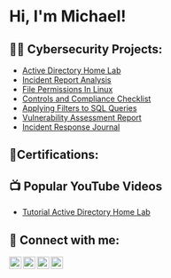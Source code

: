 <h1>Hi, I'm Michael!</h1>

<h2>👨‍💻 Cybersecurity Projects:</h2>

  - [Active Directory Home Lab](https://github.com/mcgif21/ActiveDirectoryLab/tree/main)
  - [Incident Report Analysis](https://github.com/mcgif21/IncidentReport/tree/main)
  - [File Permissions In Linux](https://github.com/mcgif21/FilePermissions/tree/main)
  - [Controls and Compliance Checklist](https://github.com/mcgif21/ControlsCompliance/tree/main)
  - [Applying Filters to SQL Queries](https://github.com/mcgif21/SQLqueries/tree/main)
  - [Vulnerability Assessment Report](https://github.com/mcgif21/VulnerabilityAssessment/tree/main)
  - [Incident Response Journal](https://github.com/mcgif21/IncidentResponse/tree/main)
<h2>📃Certifications:</h2>

<h2>📺 Popular YouTube Videos</h2>

- [Tutorial Active Directory Home Lab](https://www.youtube.com/watch?v=a83ASGn_V_s)


<h2> 🤳 Connect with me:</h2>

[<img align="left" alt="JoshMadakor | YouTube" width="22px" src="https://cdn.jsdelivr.net/npm/simple-icons@v3/icons/youtube.svg" />][youtube]
[<img align="left" alt="JoshMadakor | Twitter" width="22px" src="https://cdn.jsdelivr.net/npm/simple-icons@v3/icons/twitter.svg" />][twitter]
[<img align="left" alt="JoshMadakor | LinkedIn" width="22px" src="https://cdn.jsdelivr.net/npm/simple-icons@v3/icons/linkedin.svg" />][linkedin]
[<img align="left" alt="JoshMadakor | Instagram" width="22px" src="https://cdn.jsdelivr.net/npm/simple-icons@v3/icons/instagram.svg" />][instagram]

[twitter]: https://twitter.com/joshmadakor
[youtube]: https://www.youtube.com/c/joshmadakor
[instagram]: https://www.instagram.com/joshmadakor/
[linkedin]: https://linkedin.com/in/joshmadakor

<!--
**joshmadakor1/joshmadakor1** is a ✨ _special_ ✨ repository because its `README.md` (this file) appears on your GitHub profile.

Here are some ideas to get you started:

- 🔭 I’m currently working on ...
- 🌱 I’m currently learning ...
- 👯 I’m looking to collaborate on ...
- 🤔 I’m looking for help with ...
- 💬 Ask me about ...
- 📫 How to reach me: ...
- 😄 Pronouns: ...
- ⚡ Fun fact: ...
-->
